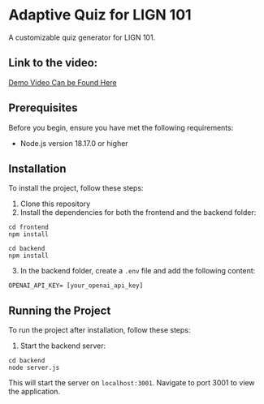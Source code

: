 # Adaptive Quiz for LIGN 101

A customizable quiz generator for LIGN 101.
## Link to the video:
[Demo Video Can be Found Here](https://youtu.be/hIUpvhjKXDk)

## Prerequisites

Before you begin, ensure you have met the following requirements:
- Node.js version 18.17.0 or higher

## Installation

To install the project, follow these steps:

1. Clone this repository
2. Install the dependencies for both the frontend and the backend folder:
```
cd frontend
npm install
```
```
cd backend
npm install
```
3. In the backend folder, create a `.env` file and add the following content:
```
OPENAI_API_KEY= [your_openai_api_key]
```

## Running the Project

To run the project after installation, follow these steps:

1. Start the backend server:
```
cd backend
node server.js
```
This will start the server on `localhost:3001`. Navigate to port 3001 to view the application.

